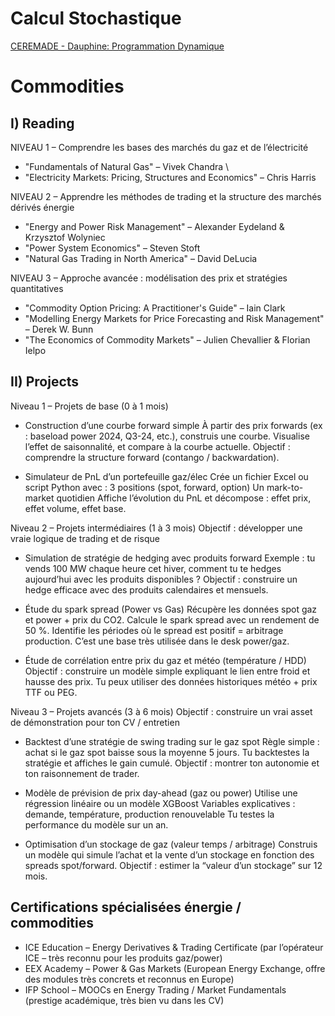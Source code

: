 # Calcul Stochastique
[CEREMADE - Dauphine: Programmation Dynamique](https://www.ceremade.dauphine.fr/~carlier/progdyn.pdf)



# Commodities
## I) Reading
NIVEAU 1 – Comprendre les bases des marchés du gaz et de l’électricité
- "Fundamentals of Natural Gas" – Vivek Chandra \\
- "Electricity Markets: Pricing, Structures and Economics" – Chris Harris

NIVEAU 2 – Apprendre les méthodes de trading et la structure des marchés dérivés énergie
- "Energy and Power Risk Management" – Alexander Eydeland & Krzysztof Wolyniec
- "Power System Economics" – Steven Stoft
- "Natural Gas Trading in North America" – David DeLucia

NIVEAU 3 – Approche avancée : modélisation des prix et stratégies quantitatives
- "Commodity Option Pricing: A Practitioner's Guide" – Iain Clark
- "Modelling Energy Markets for Price Forecasting and Risk Management" – Derek W. Bunn
- "The Economics of Commodity Markets" – Julien Chevallier & Florian Ielpo

## II) Projects
Niveau 1 – Projets de base (0 à 1 mois)
- Construction d’une courbe forward simple
À partir des prix forwards (ex : baseload power 2024, Q3-24, etc.), construis une courbe.
Visualise l’effet de saisonnalité, et compare à la courbe actuelle.
Objectif : comprendre la structure forward (contango / backwardation).

- Simulateur de PnL d’un portefeuille gaz/élec
Crée un fichier Excel ou script Python avec : 
3 positions (spot, forward, option)
Un mark-to-market quotidien
Affiche l’évolution du PnL et décompose : effet prix, effet volume, effet base.

Niveau 2 – Projets intermédiaires (1 à 3 mois)
Objectif : développer une vraie logique de trading et de risque

- Simulation de stratégie de hedging avec produits forward
Exemple : tu vends 100 MW chaque heure cet hiver, comment tu te hedges aujourd’hui avec les produits disponibles ?
Objectif : construire un hedge efficace avec des produits calendaires et mensuels.

- Étude du spark spread (Power vs Gas)
Récupère les données spot gaz et power + prix du CO2.
Calcule le spark spread avec un rendement de 50 %.
Identifie les périodes où le spread est positif = arbitrage production.
C’est une base très utilisée dans le desk power/gaz.

- Étude de corrélation entre prix du gaz et météo (température / HDD)
Objectif : construire un modèle simple expliquant le lien entre froid et hausse des prix.
Tu peux utiliser des données historiques météo + prix TTF ou PEG.

Niveau 3 – Projets avancés (3 à 6 mois)
Objectif : construire un vrai asset de démonstration pour ton CV / entretien

- Backtest d’une stratégie de swing trading sur le gaz spot
Règle simple : achat si le gaz spot baisse sous la moyenne 5 jours.
Tu backtestes la stratégie et affiches le gain cumulé.
Objectif : montrer ton autonomie et ton raisonnement de trader.

- Modèle de prévision de prix day-ahead (gaz ou power)
Utilise une régression linéaire ou un modèle XGBoost
Variables explicatives : demande, température, production renouvelable
Tu testes la performance du modèle sur un an.

- Optimisation d’un stockage de gaz (valeur temps / arbitrage)
Construis un modèle qui simule l’achat et la vente d’un stockage en fonction des spreads spot/forward.
Objectif : estimer la “valeur d’un stockage” sur 12 mois.

## Certifications spécialisées énergie / commodities
- ICE Education – Energy Derivatives & Trading Certificate
(par l’opérateur ICE – très reconnu pour les produits gaz/power)
- EEX Academy – Power & Gas Markets
(European Energy Exchange, offre des modules très concrets et reconnus en Europe)
- IFP School – MOOCs en Energy Trading / Market Fundamentals
(prestige académique, très bien vu dans les CV)
